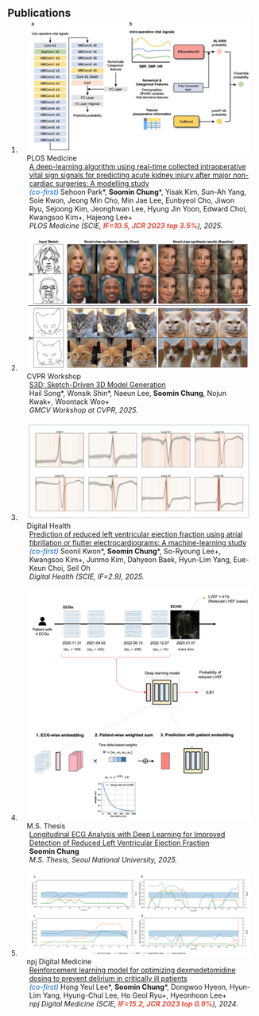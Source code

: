 <h2 id="publications" style="margin: 2px 0px -15px;">Publications</h2>

<div class="publications">
<ol class="bibliography">

<li>
<div class="pub-row">
  <div class="col-sm-3 abbr" style="position: relative;padding-right: 15px;padding-left: 15px;">
    <img src="assets/img/POAKI.png" class="teaser img-fluid z-depth-1">
    <abbr class="badge">PLOS Medicine</abbr>
  </div>
  <div class="col-sm-9" style="position: relative;padding-right: 15px;padding-left: 20px;">
    <div class="title"><a href="https://journals.plos.org/plosmedicine/article?id=10.1371/journal.pmed.1004566">A deep-learning algorithm using real-time collected intraoperative vital sign signals for predicting acute kidney injury after major non-cardiac surgeries: A modelling study</a></div>
    <div class="author"><i style="color:#0b63ce">(co-first)</i> Sehoon Park*, <strong>Soomin Chung</strong>*, Yisak Kim, Sun-Ah Yang, Soie Kwon, Jeong Min Cho, Min Jae Lee, Eunbyeol Cho, Jiwon Ryu, Sejoong Kim, Jeonghwan Lee, Hyung Jin Yoon, Edward Choi, Kwangsoo Kim+, Hajeong Lee+</div>
    <div class="periodical"><em>PLOS Medicine (SCIE, <strong><i style="color:#e74d3c">IF=10.5, JCR 2023 top 3.5%</i></strong>), 2025.</em></div>
  </div>
</div>
</li>

<br>

<li>
<div class="pub-row">
  <div class="col-sm-3 abbr" style="position: relative;padding-right: 15px;padding-left: 15px;">
    <img src="assets/img/S3D.png" class="teaser img-fluid z-depth-1">
    <abbr class="badge">CVPR Workshop</abbr>
  </div>
  <div class="col-sm-9" style="position: relative;padding-right: 15px;padding-left: 20px;">
    <div class="title"><a href="https://arxiv.org/pdf/2505.04185">S3D: Sketch-Driven 3D Model Generation</a></div>
    <div class="author">Hail Song*, Wonsik Shin*, Naeun Lee, <strong>Soomin Chung</strong>, Nojun Kwak+, Woontack Woo+</div>
    <div class="periodical"><em>GMCV Workshop at CVPR, 2025.</em></div>
  </div>
</div>
</li>

<br>

<li>
<div class="pub-row">
  <div class="col-sm-3 abbr" style="position: relative;padding-right: 15px;padding-left: 15px;">
    <img src="assets/img/AFibEFNet.png" class="teaser img-fluid z-depth-1">
    <abbr class="badge">Digital Health</abbr>
  </div>
  <div class="col-sm-9" style="position: relative;padding-right: 15px;padding-left: 20px;">
    <div class="title"><a href="https://journals.sagepub.com/doi/pdf/10.1177/20552076241311460">Prediction of reduced left ventricular ejection fraction using atrial fibrillation or flutter electrocardiograms: A machine-learning study</a></div>
    <div class="author"><i style="color:#0b63ce">(co-first)</i> Soonil Kwon*, <strong>Soomin Chung</strong>*, So-Ryoung Lee+, Kwangsoo Kim+, Junmo Kim, Dahyeon Baek, Hyun-Lim Yang, Eue-Keun Choi, Seil Oh</div>
    <div class="periodical"><em>Digital Health (SCIE, IF=2.9), 2025.</em></div>
  </div>
</div>
</li>

<br>

<li>
<div class="pub-row">
  <div class="col-sm-3 abbr" style="position: relative;padding-right: 15px;padding-left: 15px;">
    <img src="assets/img/longitudinalECG.png" class="teaser img-fluid z-depth-1">
    <abbr class="badge">M.S. Thesis</abbr>
  </div>
  <div class="col-sm-9" style="position: relative;padding-right: 15px;padding-left: 20px;">
    <div class="title"><a href="https://dcollection.snu.ac.kr/public_resource/pdf/000000188630_20250604211924.pdf">Longitudinal ECG Analysis with Deep Learning for Improved Detection of Reduced Left Ventricular Ejection Fraction</a></div>
    <div class="author"><strong>Soomin Chung</strong></div>
    <div class="periodical"><em>M.S. Thesis, Seoul National University, 2025.</em></div>
  </div>
</div>
</li>

<br>

<li>
<div class="pub-row">
  <div class="col-sm-3 abbr" style="position: relative;padding-right: 15px;padding-left: 15px;">
    <img src="assets/img/AID.png" class="teaser img-fluid z-depth-1">
    <abbr class="badge">npj Digital Medicine</abbr>
  </div>
  <div class="col-sm-9" style="position: relative;padding-right: 15px;padding-left: 20px;">
    <div class="title"><a href="https://www.nature.com/articles/s41746-024-01335-x">Reinforcement learning model for optimizing dexmedetomidine dosing to prevent delirium in critically ill patients</a></div>
    <div class="author"><i style="color:#0b63ce">(co-first)</i> Hong Yeul Lee*, <strong>Soomin Chung</strong>*, Dongwoo Hyeon, Hyun-Lim Yang, Hyung-Chul Lee, Ho Geol Ryu+, Hyeonhoon Lee+</div>
    <div class="periodical"><em>npj Digital Medicine (SCIE, <strong><i style="color:#e74d3c">IF=15.2, JCR 2023 top 0.9%</i></strong>), 2024.</em></div>
  </div>
</div>
</li>

<br>

</ol>
</div>